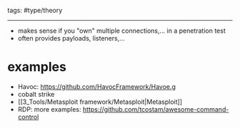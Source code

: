 tags: #type/theory 

---

- makes sense if you "own" multiple connections,... in a penetration test
- often provides payloads, listeners,...
# examples
- Havoc: https://github.com/HavocFramework/Havoe.g
- cobalt strike
- [[3_Tools/Metasploit framework/Metasploit|Metasploit]]
- RDP: 
more examples: https://github.com/tcostam/awesome-command-control
